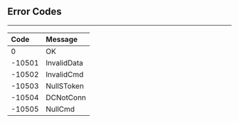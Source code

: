 ## Error Codes

---

| Code | Message |
| :--- | :--- |
| 0 | OK |
| -10501 | InvalidData |
| -10502 | InvalidCmd |
| -10503 | NullSToken |
| -10504 | DCNotConn |
| -10505 | NullCmd |



